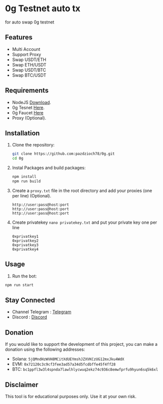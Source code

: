# 0g Testnet auto tx

for auto swap 0g testnet

## Features

- Multi Account
- Support Proxy
- Swap USDT/ETH
- Swap ETH/USDT
- Swap USDT/BTC
- Swap BTC/USDT

## Requirements

- NodeJS [Download](https://nodejs.org/en/download).
- 0g Tesnet [Here](https://hub.0g.ai/portfolio/token).
- 0g Faucet [Here](https://hub.0g.ai/faucet)
- Proxy (Optional).

## Installation

1. Clone the repository:

   ```sh
   git clone https://github.com:pazdzioch78/0g.git
   cd 0g
   ```

2. Instal Packages and build packages:

   ```sh
   npm install
   npm run build
   ```

3. Create a `proxy.txt` file in the root directory and add your proxies (one per line) (Optional).

   ```
   http://user:pass@host:port
   http://user:pass@host:port
   http://user:pass@host:port
   ```

4. Create privatekey `nano privatekey.txt` and put your private key one per line

   ```
   0xprivatkey1
   0xprivatkey2
   0xprivatkey3
   0xprivatkey4
   ```

## Usage

1. Run the bot:

```sh
npm run start
```

## Stay Connected

- Channel Telegram : [Telegram](https://t.me/)
- Discord : [Discord](https://discord.com/invite/uKM4UCAccY)

## Donation

If you would like to support the development of this project, you can make a donation using the following addresses:

- Solana: `5jQMndHzWVH8MCitXdUEYmshJZXVKCzUG12mxJku4WdX`
- EVM: `0x72120c3c9cf3fee3ad57a34d5fcdbffe45f4ff28`
- BTC: `bc1ppfl3w3l4spnda7lawlhlycwuq2ekz74c936c8emwfprfu9hyun6sq5k6xl`

## Disclaimer

This tool is for educational purposes only. Use it at your own risk.
